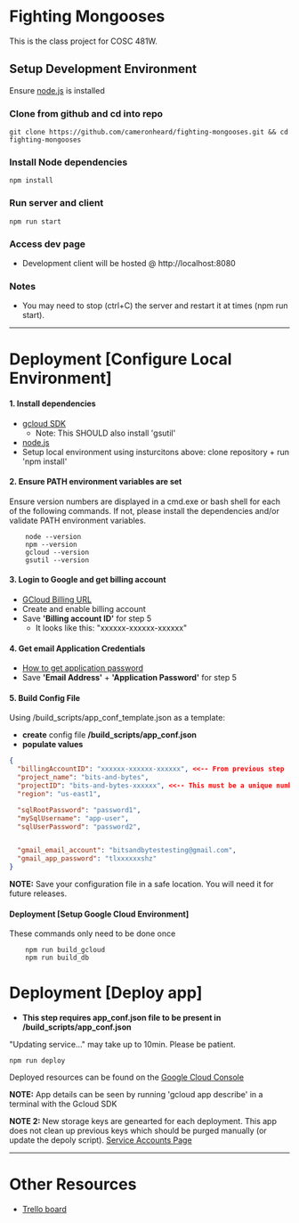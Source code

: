 # Fighting Mongooses

This is the class project for COSC 481W.

## Setup Development Environment

Ensure [node.js](https://nodejs.org/en/) is installed

### Clone from github and cd into repo
```
git clone https://github.com/cameronheard/fighting-mongooses.git && cd fighting-mongooses
```
### Install Node dependencies
```
npm install
```

### Run server and client
```
npm run start
```

### Access dev page
- Development client will be hosted @ http://localhost:8080

### Notes
- You may need to stop (ctrl+C) the server and restart it at times (npm run start).

---

# Deployment [Configure Local Environment]

#### 1. Install dependencies
- [gcloud SDK](https://cloud.google.com/sdk/install)
  - Note: This SHOULD also install 'gsutil'
- [node.js](https://nodejs.org/en/)
- Setup local environment using insturcitons above: clone repository + run 'npm install'

#### 2. Ensure PATH environment variables are set
Ensure version numbers are displayed in a cmd.exe or bash shell for each of the following commands. If not, please install the dependencies and/or validate PATH environment variables.
```
    node --version
    npm --version
    gcloud --version 
    gsutil --version
```

#### 3. Login to Google and get billing account
- [GCloud Billing URL](https://console.cloud.google.com/billing)
- Create and enable billing account
- Save **'Billing account ID'** for step 5
    - It looks like this: "xxxxxx-xxxxxx-xxxxxx"

#### 4. Get email Application Credentials
- [How to get application password](https://support.google.com/accounts/answer/185833)
- Save **'Email Address'** + **'Application Password'** for step 5

#### 5. Build Config File
Using /build_scripts/app_conf_template.json as a template:
- **create** config file **/build_scripts/app_conf.json**
- **populate values**

``` json
{
  "billingAccountID": "xxxxxx-xxxxxx-xxxxxx", <<-- From previous step
  "project_name": "bits-and-bytes",
  "projectID": "bits-and-bytes-xxxxxx", <<-- This must be a unique number.
  "region": "us-east1",

  "sqlRootPassword": "password1",
  "mySqlUsername": "app-user",
  "sqlUserPassword": "password2",


  "gmail_email_account": "bitsandbytestesting@gmail.com",
  "gmail_app_password": "tlxxxxxxshz"
}
```
**NOTE:** Save your configuration file in a safe location. You will need it for future releases.

#### Deployment [Setup Google Cloud Environment]
These commands only need to be done once
```
    npm run build_gcloud
    npm run build_db
```


# Deployment [Deploy app]
- **This step requires app_conf.json file to be present in /build_scripts/app_conf.json**

"Updating service..." may take up to 10min. Please be patient.
```
npm run deploy
```
Deployed resources can be found on the [Google Cloud Console](https://console.cloud.google.com/)

**NOTE:** App details can be seen by running 'gcloud app describe' in a terminal with the Gcloud SDK

**NOTE 2:** New storage keys are genearted for each deployment. This app does not clean up previous keys which should be purged manually (or update the depoly script). [Service Accounts Page](https://console.cloud.google.com/iam-admin/serviceaccounts)

---
# Other Resources
  - [Trello board](https://trello.com/b/ljpEvrvB/fightingmongooses-bitsandbytes)






